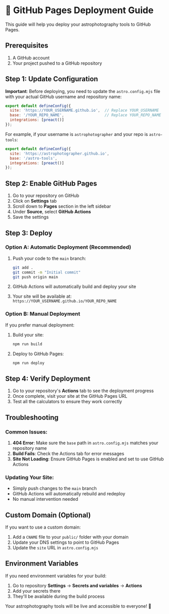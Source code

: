 # 🚀 GitHub Pages Deployment Guide

This guide will help you deploy your astrophotography tools to GitHub Pages.

## Prerequisites

1. A GitHub account
2. Your project pushed to a GitHub repository

## Step 1: Update Configuration

**Important**: Before deploying, you need to update the `astro.config.mjs` file with your actual GitHub username and repository name:

```javascript
export default defineConfig({
  site: 'https://YOUR_USERNAME.github.io',  // Replace YOUR_USERNAME
  base: '/YOUR_REPO_NAME',                  // Replace YOUR_REPO_NAME
  integrations: [preact()]
});
```

For example, if your username is `astrophotographer` and your repo is `astro-tools`:
```javascript
export default defineConfig({
  site: 'https://astrophotographer.github.io',
  base: '/astro-tools',
  integrations: [preact()]
});
```

## Step 2: Enable GitHub Pages

1. Go to your repository on GitHub
2. Click on **Settings** tab
3. Scroll down to **Pages** section in the left sidebar
4. Under **Source**, select **GitHub Actions**
5. Save the settings

## Step 3: Deploy

### Option A: Automatic Deployment (Recommended)

1. Push your code to the `main` branch:
   ```bash
   git add .
   git commit -m "Initial commit"
   git push origin main
   ```

2. GitHub Actions will automatically build and deploy your site
3. Your site will be available at: `https://YOUR_USERNAME.github.io/YOUR_REPO_NAME`

### Option B: Manual Deployment

If you prefer manual deployment:

1. Build your site:
   ```bash
   npm run build
   ```

2. Deploy to GitHub Pages:
   ```bash
   npm run deploy
   ```

## Step 4: Verify Deployment

1. Go to your repository's **Actions** tab to see the deployment progress
2. Once complete, visit your site at the GitHub Pages URL
3. Test all the calculators to ensure they work correctly

## Troubleshooting

### Common Issues:

1. **404 Error**: Make sure the `base` path in `astro.config.mjs` matches your repository name
2. **Build Fails**: Check the Actions tab for error messages
3. **Site Not Loading**: Ensure GitHub Pages is enabled and set to use GitHub Actions

### Updating Your Site:

- Simply push changes to the `main` branch
- GitHub Actions will automatically rebuild and redeploy
- No manual intervention needed

## Custom Domain (Optional)

If you want to use a custom domain:

1. Add a `CNAME` file to your `public/` folder with your domain
2. Update your DNS settings to point to GitHub Pages
3. Update the `site` URL in `astro.config.mjs`

## Environment Variables

If you need environment variables for your build:

1. Go to repository **Settings** → **Secrets and variables** → **Actions**
2. Add your secrets there
3. They'll be available during the build process

Your astrophotography tools will be live and accessible to everyone! 🌌
